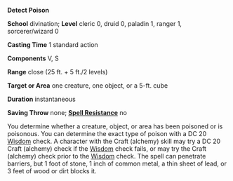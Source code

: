  **Detect Poison**

**School** divination; **Level** cleric 0, druid 0, paladin 1, ranger 1, sorcerer/wizard 0

**Casting Time** 1 standard action

**Components** V, S

**Range** close (25 ft. + 5 ft./2 levels)

**Target or Area** one creature, one object, or a 5-ft. cube

**Duration** instantaneous

**Saving Throw** none; **[Spell Resistance](../glossary.html#_spell-resistance)** no

You determine whether a creature, object, or area has been poisoned or is poisonous. You can determine the exact type of poison with a DC 20 [Wisdom](../gettingStarted.html#_wisdom) check. A character with the Craft (alchemy) skill may try a DC 20 Craft (alchemy) check if the [Wisdom](../gettingStarted.html#_wisdom) check fails, or may try the Craft (alchemy) check prior to the [Wisdom](../gettingStarted.html#_wisdom) check. The spell can penetrate barriers, but 1 foot of stone, 1 inch of common metal, a thin sheet of lead, or 3 feet of wood or dirt blocks it.

